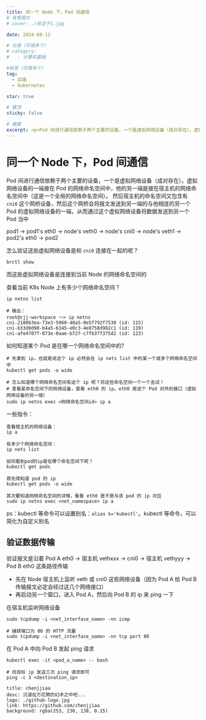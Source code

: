 ```yaml
---
title: 同一个 Node 下，Pod 间通信
# 背景图片
# cover: ./祢豆子1.jpg

date: 2024-08-12

# 分类（可填多个）
# category:
#   - 计算机基础

#标签（可填多个）
tag: 
  - 后端
  - kubernetes

star: true

# 置顶
sticky: false

# 摘要
excerpt: <p>Pod 间进行通信依赖于两个主要的设备，一个是虚拟网络设备（成对存在）。虚拟网络设备的一端接在 Pod 的网络命名空间中，他的另一端是接在宿主机的网络命名空间中（这是一个全局的网络命名空间）。</p>
---
```


# 同一个 Node 下，Pod 间通信

Pod 间进行通信依赖于两个主要的设备，一个是虚拟网络设备（成对存在）。虚拟网络设备的一端接在 Pod 的网络命名空间中，他的另一端是接在宿主机的网络命名空间中（这是一个全局的网络命名空间）。
然后宿主机的命名空间又包含有 `cni0` 这个网桥设备，然后这个网桥会将报文发送到另一端的与他相连的另一个 Pod 的虚拟网络设备的一端，从而通过这个虚拟网络设备将数据发送到另一个 Pod 当中

pod1 -> pod1's eth0 -> node's veth0 -> node's cni0 -> node's veth1 -> pod2's eth0 -> pod2

怎么验证这些虚拟网络设备是和 `cni0` 连接在一起的呢？

```
brctl show
```

而这些虚拟网络设备是连接到当前 Node 的网络命名空间的

查看当前 K8s Node 上有多少个网络命名空间？

```
ip netns list

# 输出：
root@cjj-workspace ～> ip netns
cni-2180b3ea-73e3-5960-40a5-0e5f792f7530 (id: 115)
cni-b33d0d90-b4a5-6345-e0c3-4e8758d982c1 (id: 119)
cni-afe4707f-873e-0aae-b727-c7fb37f375d2 (id: 123)
```

如何知道某个 Pod 是在哪一个网络命名空间中的?

```
# 先拿到 ip，也就是说这个 ip 必然会在 ip nets list 中的某一个或多个网络命名空间中
kubectl get pods -o wide

# 怎么知道哪个网络命名空间有这个 ip 呢？将这些命名空间一个一个去试！
# 查看某命名空间下的网络设备，查看 eth0 的 ip。eth0 是这个 Pod 对外的接口（虚拟网络设备的另一端）
sudo ip netns exec <网络命名空间id> ip a
```

一些指令：

```
查看宿主机的网络设备：
ip a

有多少个网络命名空间：
ip nets list

如何看到pod的ip是在哪个命名空间下呢？
kubectl get pods

首先得知道 pod 的 ip
kubectl get pods -o wide

其次要知道网络命名空间的详情，看看 eth0 是不是与该 pod 的 ip 对应
sudo ip netns exec <net_namespace> ip a
```


ps：kubectl 等命令可以设置别名：`alias k='kubectl'`。kubectl 等命令，可以简化为自定义别名

## 验证数据传输

验证报文是沿着 Pod A  eth0 -> 宿主机 vethxxx -> cni0 -> 宿主机 vethyyy -> Pod B eth0 这条路径传输

- 先在 Node 宿主机上监听 veth 或 cni0 这些网络设备（因为 Pod A 给 Pod B 传输报文必定会经过这几个网络接口）
- 再启动另一个窗口，进入 Pod A，然后向 Pod B 的 ip 来 ping 一下

在宿主机监听网络设备

```
sudo tcpdump -i <net_interface_name> -nn icmp

# 捕获端口为 80 的 HTTP 流量
sudo tcpdump -i <net_interface_name> -nn tcp port 80
```

在 Pod A 中向 Pod B 发起 ping 请求

```
kubectl exec -it <pod_a_name> -- bash

# 向目标 ip 发送三次 ping 请求即可
ping -c 3 <destination_ip>
```

```component VPCard
title: chenjjiaa
desc: 沉浸在万花筒的幻术之中吧...
logo: ./github-logo.jpg
link: https://github.com/chenjjiaa
background: rgba(253, 230, 138, 0.15)
```